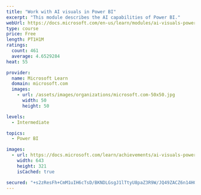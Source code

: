 ```yaml
---
title: "Work with AI visuals in Power BI"
excerpt: "This module describes the AI capabilities of Power BI."
webUrl: https://docs.microsoft.com/en-us/learn/modules/ai-visuals-power-bi/
type: course
price: Free
length: PT1H1M
ratings:
  count: 461
  average: 4.6529284
heat: 55

provider:
  name: Microsoft Learn
  domain: microsoft.com
  images:
    - url: /assets/images/organizations/microsoft.com-50x50.jpg
      width: 50
      height: 50

levels:
  - Intermediate

topics:
  - Power BI

images:
  - url: https://docs.microsoft.com/learn/achievements/ai-visuals-power-bi-social.png
    width: 643
    height: 321
    isCached: true

secured: "+s2zResFh+CmM1uIH6cTsD/BKNDLGsgJ1lTtyU8paZ3R9W/JQ49ZACZ6n14HGfJ/efPp1GfUa0CGAImcIzztZEdSO+nDeQto7qg1XU1ZPEIoHCfPq3Ax6mSjZ6Czs4Aea9wNxKQdd3Q+3Sp8zk2y8wjcK+ZeFRQwuLvghTZeqTL5U70LPEalLE88Cf95lpuaAL61nPlReW9rPExILP89golnRoYfoMhrW0yvfik9B3C5h13jcSMtKSkWiV3nnA8aXzn3828gj5eG++/gHG+nJ//LrJh9slRa9qTuzp3X/CL/MYI3wMjPfsWYkt7CplHfv/kk9k7RR2xXsu3wH6kkJRwTcFlsfRswstrs3BDR7XIgh33Zo+dsDf8bFxoE5uHyCeFh8ftWxtZomu/d7CG+OQBLPAJGY6a1+WHTUspwLqU=;b5p/p4EA3N+f9eYzc/t8HA=="
---
```


